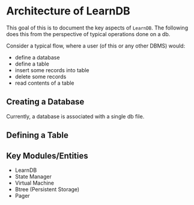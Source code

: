 # Architecture of LearnDB

This goal of this is to document the key aspects of `LearnDB`.
The following does this from the perspective of typical operations done
on a db.

Consider a typical flow, where a user (of this or any other DBMS) would: 
- define a database
- define a table
- insert some records into table
- delete some records
- read contents of a table

## Creating a Database
Currently, a database is associated with a single db file.


## Defining a Table
    

## Key Modules/Entities
- LearnDB
- State Manager
- Virtual Machine
- Btree (Persistent Storage) 
- Pager